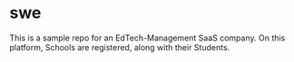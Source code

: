 # swe
This is a sample repo for an EdTech-Management SaaS company. On this platform, Schools are registered, along with their Students.
